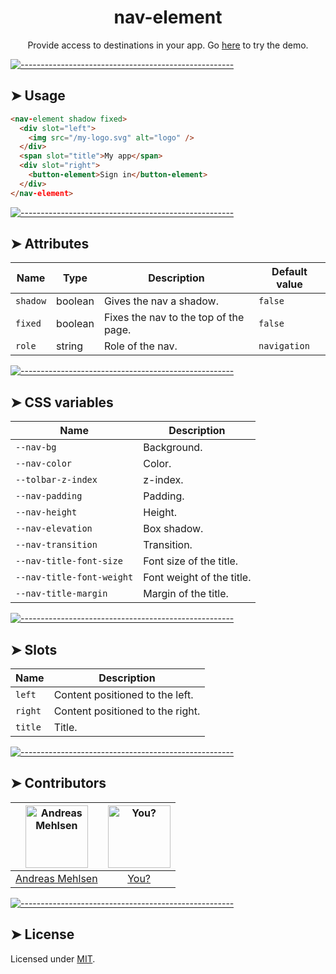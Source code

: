 <h1 align="center">nav-element</h1>
<p align="center">Provide access to destinations in your app. Go <a href="http://elem.dev/demo/nav">here</a> to try the demo.</p>


[![-----------------------------------------------------](https://raw.githubusercontent.com/andreasbm/readme/master/assets/lines/colored.png)](#usage)

## ➤ Usage

```html
<nav-element shadow fixed>
  <div slot="left">
    <img src="/my-logo.svg" alt="logo" />
  </div>
  <span slot="title">My app</span>
  <div slot="right">
    <button-element>Sign in</button-element>
  </div>
</nav-element>
```


[![-----------------------------------------------------](https://raw.githubusercontent.com/andreasbm/readme/master/assets/lines/colored.png)](#attributes)

## ➤ Attributes

| Name | Type | Description | Default value |
| ------- | ------- | ------- | ------- |
| `shadow` | boolean | Gives the nav a shadow. | `false` |
| `fixed` | boolean | Fixes the nav to the top of the page. | `false` |
| `role` | string | Role of the nav. | `navigation` |


[![-----------------------------------------------------](https://raw.githubusercontent.com/andreasbm/readme/master/assets/lines/colored.png)](#css-variables)

## ➤ CSS variables

| Name | Description |
| ------- | ------- |
| `--nav-bg` | Background. |
| `--nav-color` | Color. |
| `--tolbar-z-index` | z-index. |
| `--nav-padding` | Padding. |
| `--nav-height` | Height. |
| `--nav-elevation` | Box shadow. |
| `--nav-transition` | Transition. |
| `--nav-title-font-size` | Font size of the title. |
| `--nav-title-font-weight` | Font weight of the title. |
| `--nav-title-margin` | Margin of the title. |


[![-----------------------------------------------------](https://raw.githubusercontent.com/andreasbm/readme/master/assets/lines/colored.png)](#slots)

## ➤ Slots

| Name | Description |
| ------- | ------- |
| `left` | Content positioned to the left. |
| `right` | Content positioned to the right. |
| `title` | Title. |


[![-----------------------------------------------------](https://raw.githubusercontent.com/andreasbm/readme/master/assets/lines/colored.png)](#contributors)

## ➤ Contributors
	
|[<img alt="Andreas Mehlsen" src="https://avatars1.githubusercontent.com/u/6267397?s=460&v=4" width="100">](https://twitter.com/andreasmehlsen) | [<img alt="You?" src="https://joeschmoe.io/api/v1/random" width="100">](https://github.com/andreasbm/elements/blob/master/CONTRIBUTING.md)|
|:---: | :---:|
|[Andreas Mehlsen](https://twitter.com/andreasmehlsen) | [You?](https://github.com/andreasbm/elements/blob/master/CONTRIBUTING.md)|

[![-----------------------------------------------------](https://raw.githubusercontent.com/andreasbm/readme/master/assets/lines/colored.png)](#license)

## ➤ License
	
Licensed under [MIT](https://opensource.org/licenses/MIT).